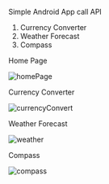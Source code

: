 Simple Android App call API
  1. Currency Converter
  2. Weather Forecast
  3. Compass
  
Home Page

![homePage](https://user-images.githubusercontent.com/46788362/90946740-15135700-e45a-11ea-9f05-f88c40855731.png)

Currency Converter

![currencyConvert](https://user-images.githubusercontent.com/46788362/90946753-2bb9ae00-e45a-11ea-9e57-9de698005972.png)

Weather Forecast

![weather](https://user-images.githubusercontent.com/46788362/90946767-53a91180-e45a-11ea-8ce1-2f2b190e82af.png)

Compass

![compass](https://user-images.githubusercontent.com/46788362/90946771-5e63a680-e45a-11ea-8e20-d772bd94453b.png)
